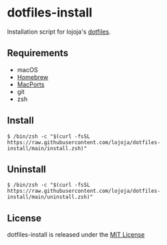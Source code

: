 # dotfiles-install

Installation script for lojoja's [dotfiles](https://github.com/lojoja/dotfiles).


## Requirements
- macOS
- [Homebrew](https://brew.sh)
- [MacPorts](https://macports.org)
- git
- zsh


## Install
```
$ /bin/zsh -c "$(curl -fsSL https://raw.githubusercontent.com/lojoja/dotfiles-install/main/install.zsh)"
```


## Uninstall
```
$ /bin/zsh -c "$(curl -fsSL https://raw.githubusercontent.com/lojoja/dotfiles-install/main/uninstall.zsh)"
```


## License
dotfiles-install is released under the [MIT License](./LICENSE)
